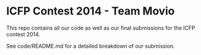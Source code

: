 # ICFP Contest 2014 - Team Movio

This repo contains all our code as well as our final submissions for the ICFP
contest 2014.

See code/README.md for a detailed breakdown of our submission.
